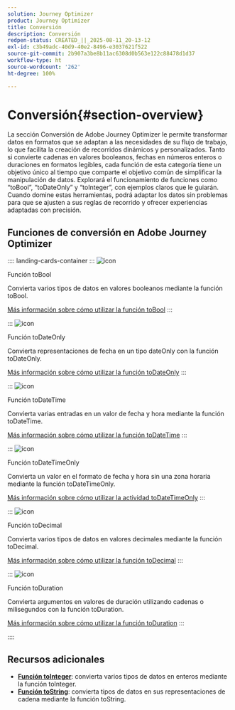 ```yaml
---
solution: Journey Optimizer
product: Journey Optimizer
title: Conversión
description: Conversión
redpen-status: CREATED_||_2025-08-11_20-13-12
exl-id: c3b49adc-40d9-40e2-8496-e3037621f522
source-git-commit: 2b907a3be8b11ac6308d0b563e122c88478d1d37
workflow-type: ht
source-wordcount: '262'
ht-degree: 100%

---
```


# Conversión{#section-overview}

La sección Conversión de Adobe Journey Optimizer le permite transformar datos en formatos que se adaptan a las necesidades de su flujo de trabajo, lo que facilita la creación de recorridos dinámicos y personalizados. Tanto si convierte cadenas en valores booleanos, fechas en números enteros o duraciones en formatos legibles, cada función de esta categoría tiene un objetivo único al tiempo que comparte el objetivo común de simplificar la manipulación de datos. Explorará el funcionamiento de funciones como “toBool”, “toDateOnly” y “toInteger”, con ejemplos claros que le guiarán. Cuando domine estas herramientas, podrá adaptar los datos sin problemas para que se ajusten a sus reglas de recorrido y ofrecer experiencias adaptadas con precisión.

## Funciones de conversión en Adobe Journey Optimizer

:::: landing-cards-container
:::
![icon](https://cdn.experienceleague.adobe.com/icons/code-branch.svg)

Función toBool

Convierta varios tipos de datos en valores booleanos mediante la función toBool.

[Más información sobre cómo utilizar la función toBool](../using/building-journeys/functions/functiontobool.md)
:::

:::
![icon](https://cdn.experienceleague.adobe.com/icons/code-branch.svg)

Función toDateOnly

Convierta representaciones de fecha en un tipo dateOnly con la función toDateOnly.

[Más información sobre cómo utilizar la función toDateOnly](../using/building-journeys/functions/functiontodateonly.md)
:::

:::
![icon](https://cdn.experienceleague.adobe.com/icons/code-branch.svg)

Función toDateTime

Convierta varias entradas en un valor de fecha y hora mediante la función toDateTime.

[Más información sobre cómo utilizar la función toDateTime](../using/building-journeys/functions/functiontodatetime.md)
:::

:::
![icon](https://cdn.experienceleague.adobe.com/icons/code-branch.svg)

Función toDateTimeOnly

Convierta un valor en el formato de fecha y hora sin una zona horaria mediante la función toDateTimeOnly.

[Más información sobre cómo utilizar la actividad toDateTimeOnly](../using/building-journeys/functions/functiontodatetimeonly.md)
:::

:::
![icon](https://cdn.experienceleague.adobe.com/icons/code-branch.svg)

Función toDecimal

Convierta varios tipos de datos en valores decimales mediante la función toDecimal.

[Más información sobre cómo utilizar la función toDecimal](../using/building-journeys/functions/functiontodecimal.md)
:::

:::
![icon](https://cdn.experienceleague.adobe.com/icons/code-branch.svg)

Función toDuration

Convierta argumentos en valores de duración utilizando cadenas o milisegundos con la función toDuration.

[Más información sobre cómo utilizar la función toDuration](../using/building-journeys/functions/functiontoduration.md)
:::

::::


## Recursos adicionales

- **[Función toInteger](../using/building-journeys/functions/functiontointeger.md)**: convierta varios tipos de datos en enteros mediante la función toInteger.
- **[Función toString](../using/building-journeys/functions/functiontostring.md)**: convierta tipos de datos en sus representaciones de cadena mediante la función toString.
